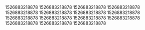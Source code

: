 1526883218878
1526883218878
1526883218878
1526883218878
1526883218878
1526883218878
1526883218878
1526883218878
1526883218878
1526883218878
1526883218878
1526883218878
1526883218878
1526883218878
1526883218878